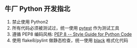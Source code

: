 ## 牛厂 Python 开发指北

1. 禁止使用 Python2
2. 所有代码必须被测试过，统一使用 [pytest](https://pytest.org/) 作为测试工具
3. 遵循 PEP8 编码风格: [PEP 8 -- Style Guide for Python Code](https://www.python.org/dev/peps/pep-0008/)
5. 使用 flake8/pylint 做静态检查，统一使用 [black](https://github.com/ambv/black) 格式化代码
